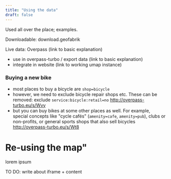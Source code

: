 ```yaml
---
title: "Using the data"
draft: false
---
```


Used all over the place; examples.

Downloadable: download.geofabrik

Live data: Overpass (link to basic explanation)
* use in overpass-turbo / export data (link to basic explanation)
* integrate in website (link to working umap instance)


### Buying a new bike

- most places to buy a bicycle are `shop=bicycle`
- however, we need to exclude bicycle repair shops etc. These can be removed: exclude `service:bicycle:retail=no`
http://overpass-turbo.eu/s/Wvy
- but you can buy bikes at some other places as well. For example, special concepts like "cycle cafés" (`amenity=cafe`, `amenity=pub`), clubs or non-profits, or general sports shops that also sell bicycles
http://overpass-turbo.eu/s/Wt8


# Re-using the map"

lorem ipsum

TO DO: write about iframe + content
